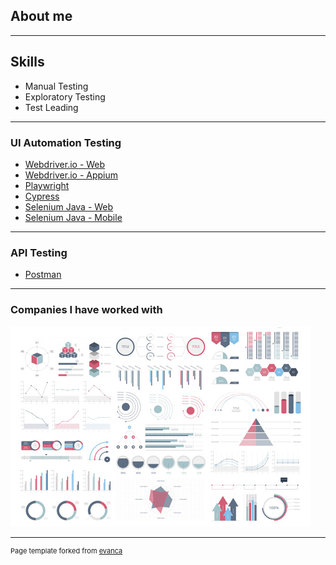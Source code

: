 ## About me

---

## Skills

- Manual Testing
- Exploratory Testing
- Test Leading

---

### UI Automation Testing

- [Webdriver.io - Web](https://github.com/ixmeza/wdio.conduit)
- [Webdriver.io - Appium](http://example.com/)
- [Playwright](http://example.com/)
- [Cypress](http://example.com/)
- [Selenium Java - Web](http://example.com/)
- [Selenium Java - Mobile](http://example.com/)

---

### API Testing
- [Postman](http://example.com/)

---

### Companies I have worked with

<img src="images/dummy_thumbnail.jpg?raw=true"/>


---
<p style="font-size:11px">Page template forked from <a href="https://github.com/evanca/quick-portfolio">evanca</a></p>
<!-- Remove above link if you don't want to attibute -->
